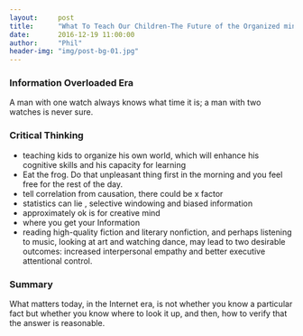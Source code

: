 ```yaml
---
layout:     post
title:      "What To Teach Our Children-The Future of the Organized mind"
date:       2016-12-19 11:00:00
author:     "Phil"
header-img: "img/post-bg-01.jpg"
---
```


### Information Overloaded Era

A man with one watch always knows what time it is; a man with two watches is never sure.

### Critical Thinking

- teaching kids to organize his own world, which will enhance his cognitive skills and his capacity for learning
- Eat the frog. Do that unpleasant thing first in the morning and you feel free for the rest of the day.
- tell correlation from causation, there could be x factor
- statistics can lie , selective windowing and biased information
- approximately ok is for creative mind
- where you get your Information
- reading high-quality fiction and literary nonfiction, and perhaps listening to music, looking at art and watching dance, may lead to two desirable outcomes: increased interpersonal empathy and better executive attentional control.

### Summary

What matters today, in the Internet era, is not whether you know a particular fact but whether you know where to look it up, and then, how to verify that the answer is reasonable.
